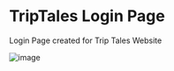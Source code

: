 # TripTales Login Page
Login Page created for Trip Tales Website

![image](https://github.com/KamalpreetSingh178/TripTales_Login_Page/assets/147826488/12682db9-4c0b-47c3-94be-5d36645cacf5)

